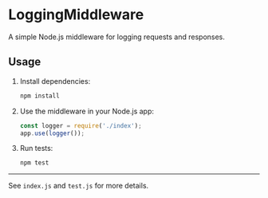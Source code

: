 # LoggingMiddleware

A simple Node.js middleware for logging requests and responses.

## Usage

1. Install dependencies:
   ```sh
   npm install
   ```
2. Use the middleware in your Node.js app:
   ```js
   const logger = require('./index');
   app.use(logger());
   ```
3. Run tests:
   ```sh
   npm test
   ```

---

See `index.js` and `test.js` for more details. 